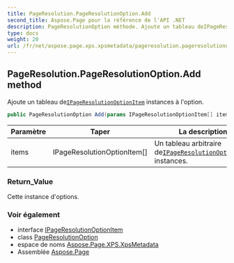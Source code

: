 ```yaml
---
title: PageResolution.PageResolutionOption.Add
second_title: Aspose.Page pour la référence de l'API .NET
description: PageResolutionOption méthode. Ajoute un tableau deIPageResolutionOptionItem instances à loption.
type: docs
weight: 20
url: /fr/net/aspose.page.xps.xpsmetadata/pageresolution.pageresolutionoption/add/
---
```

## PageResolution.PageResolutionOption.Add method

Ajoute un tableau de[`IPageResolutionOptionItem`](../../pageresolution.ipageresolutionoptionitem/) instances à l'option.

```csharp
public PageResolutionOption Add(params IPageResolutionOptionItem[] items)
```

| Paramètre | Taper | La description |
| --- | --- | --- |
| items | IPageResolutionOptionItem[] | Un tableau arbitraire de[`IPageResolutionOptionItem`](../../pageresolution.ipageresolutionoptionitem/) instances. |

### Return_Value

Cette instance d'options.

### Voir également

* interface [IPageResolutionOptionItem](../../pageresolution.ipageresolutionoptionitem/)
* class [PageResolutionOption](../)
* espace de noms [Aspose.Page.XPS.XpsMetadata](../../pageresolution.pageresolutionoption/)
* Assemblée [Aspose.Page](../../../)


